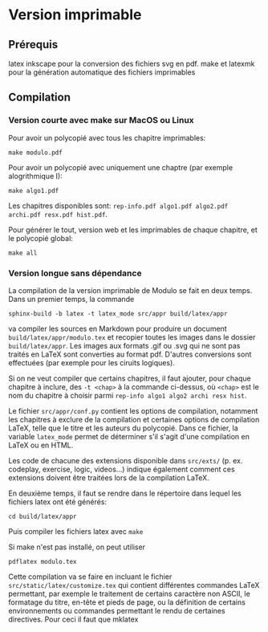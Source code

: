# Version imprimable

## Prérequis
latex
inkscape pour la conversion des fichiers svg en pdf. 
make et latexmk pour la génération automatique des fichiers imprimables

## Compilation

### Version courte avec make sur MacOS ou Linux 

Pour avoir un polycopié avec tous les chapitre imprimables:

`make modulo.pdf`

Pour avoir un polycopié avec uniquement une chaptre (par exemple alogrithmique I):

`make algo1.pdf`

Les chapitres disponibles sont: `rep-info.pdf algo1.pdf algo2.pdf archi.pdf resx.pdf hist.pdf`. 

Pour générer le tout,  version web et les imprimables de chaque chapitre, et le polycopié global:

`make all`

### Version longue sans dépendance

La compilation de la version imprimable de Modulo se fait en deux temps. Dans un premier temps,
la commande

`sphinx-build -b latex -t latex_mode src/appr build/latex/appr`

va compiler les sources en Markdown pour produire un document `build/latex/appr/modulo.tex` et recopier toutes les images
dans le dossier `build/latex/appr`. Les images aux formats .gif ou .svg qui ne sont pas traités en LaTeX sont converties au format pdf. D'autres conversions sont effectuées (par exemple pour les ciruits logiques). 

Si on ne veut compiler que certains chapitres, il faut ajouter, pour chaque chapitre à inclure,
des `-t <chap>` à la commande ci-dessus, où `<chap>` est le nom du chapitre à choisir parmi `rep-info algo1 algo2 archi resx hist`.



Le fichier `src/appr/conf.py` contient les options de compilation, notamment les chapitres à exclure de la compilation et certaines
options de compilation LaTeX, telle que le titre et les auteurs du polycopié. Dans ce fichier, la variable `latex_mode` permet de déterminer s'il s'agit d'une compilation en LaTeX ou en HTML. 

Les code de chacune des extensions disponible dans `src/exts/` (p. ex. codeplay, exercise, logic, videos...) indique également
comment ces extensions doivent être traitées lors de la compilation LaTeX. 

En deuxième temps, il faut se rendre dans le répertoire dans lequel les fichiers latex ont été générés:

`cd build/latex/appr`

Puis compiler les fichiers latex avec 
`make`

Si make n'est pas installé, on peut utiliser

`pdflatex modulo.tex`

Cette compilation va se faire en incluant le fichier `src/static/latex/customize.tex` qui contient
différentes commandes LaTeX permettant, par exemple le traitement de certains caractère non ASCII, le formatage du titre,
en-tête et pieds de page, ou la définition de certains environnements ou commandes permettant le rendu de certaines
directives. Pour ceci il faut que mklatex


